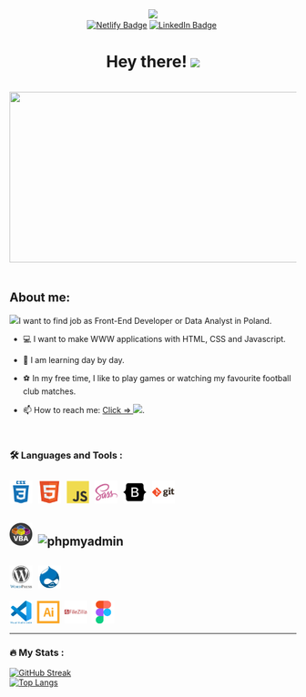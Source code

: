   <div id="header" align="center">
    <img src="https://media.giphy.com/media/M9gbBd9nbDrOTu1Mqx/giphy.gif" width="100"/></br>
    <div class="badges">
      <a href="https://truedie.netlify.app" taget="_blank">
        <img src="https://img.shields.io/badge/-Netlify-9cf" alt="Netlify Badge" width="100" height="40"/></a>
      <a href="https://www.linkedin.com/in/tomasz-pierzchalski-03949925a/" taget="_blank">
        <img src="https://img.shields.io/badge/LinkedIn-blue?style=for-the-badge&logo=linkedin&logoColor=white" alt="LinkedIn Badge" height="40" width="100"/></a>
      <img src="https://komarev.com/ghpvc/?TrueDie3&style=flat-square&color=blue" alt=""/>
      <h1>
        Hey there!
        <img src="https://media.giphy.com/media/hvRJCLFzcasrR4ia7z/giphy.gif" width="30px"/>
      </h1>
    </div>
  </div></br>

<div align="center">
  <img src="https://media.giphy.com/media/dWesBcTLavkZuG35MI/giphy.gif" width="600" height="300"/>
</div></br>
<h2><b>About me:</b></h2>
<img src="https://media.giphy.com/media/WUlplcMpOCEmTGBtBW/giphy.gif" width="30">I want to find job as Front-End Developer or Data Analyst in Poland.

- :computer: I want to make WWW applications with HTML, CSS and Javascript.

- :seedling: I am learning day by day.

- :soccer: In my free time, I like to play games or watching my favourite football club matches. 

- :mailbox: How to reach me: <a href="mailto:t.pierzchalski0@gmail.com">Click => <img src="https://img.shields.io/badge/-G--mail-yellow"/></a>.
</br>

### :hammer_and_wrench: Languages and Tools :

  <img src="https://github.com/devicons/devicon/blob/master/icons/css3/css3-plain-wordmark.svg"  title="CSS3" alt="CSS" width="40" height="40"/>&nbsp;
  <img src="https://github.com/devicons/devicon/blob/master/icons/html5/html5-original.svg" title="HTML5" alt="HTML" width="40" height="40"/>&nbsp;
  <img src="https://github.com/devicons/devicon/blob/master/icons/javascript/javascript-original.svg" title="JavaScript" alt="JavaScript" width="40" height="40"/>&nbsp;
<img src="https://raw.githubusercontent.com/devicons/devicon/1119b9f84c0290e0f0b38982099a2bd027a48bf1/icons/sass/sass-original.svg" title="Scss" alt="Scss" width="40" height="40"/>&nbsp;
<img src="https://raw.githubusercontent.com/devicons/devicon/1119b9f84c0290e0f0b38982099a2bd027a48bf1/icons/bootstrap/bootstrap-plain.svg" title="Bootstrap" alt="Bootstrap" width="40" height="40"/>&nbsp;
<img src="https://github.com/devicons/devicon/blob/master/icons/git/git-original-wordmark.svg" title="Git" alt="Git" width="40" height="40"/>&nbsp;
---
<img src="https://raw.githubusercontent.com/github/explore/71e4a0fc524fd1d7a0d9a940aa6b91f31458a87b/topics/vba/vba.png" title="VBA" alt="VBA" width="40" height="40"/>&nbsp;
<img src="https://avatars.githubusercontent.com/u/1351977?s=200&v=4" title="phpmyadmin" alt="phpmyadmin" width="40" height="40"/>&nbsp;
---
<img src="https://raw.githubusercontent.com/devicons/devicon/1119b9f84c0290e0f0b38982099a2bd027a48bf1/icons/wordpress/wordpress-original.svg" title="Wordpress" alt="Wordpress" width="40" height="40"/>&nbsp;
<img src="https://raw.githubusercontent.com/devicons/devicon/1119b9f84c0290e0f0b38982099a2bd027a48bf1/icons/drupal/drupal-original.svg" title="Drupal" alt="Drupal" width="40" height="40"/>&nbsp;
---
<img src="https://raw.githubusercontent.com/devicons/devicon/1119b9f84c0290e0f0b38982099a2bd027a48bf1/icons/vscode/vscode-original-wordmark.svg" title="Vs code" alt="Visual Studio Code" width="40" height="40"/>&nbsp;
<img src="https://raw.githubusercontent.com/devicons/devicon/1119b9f84c0290e0f0b38982099a2bd027a48bf1/icons/illustrator/illustrator-line.svg" title="Adobe Illustrator" alt="Adobe Illustrator" width="40" height="40"/>&nbsp;
<img src="https://raw.githubusercontent.com/devicons/devicon/1119b9f84c0290e0f0b38982099a2bd027a48bf1/icons/filezilla/filezilla-plain-wordmark.svg" title="FileZilla" alt="FileZilla" width="40" height="40"/>&nbsp;
<img src="https://raw.githubusercontent.com/devicons/devicon/1119b9f84c0290e0f0b38982099a2bd027a48bf1/icons/figma/figma-original.svg" title="Figma" alt="Figma" width="40" height="40"/>&nbsp;

---

### :fire: My Stats :

[![GitHub Streak](https://streak-stats.demolab.com?user=TrueDie3&theme=neon-palenight&border_radius=5&date_format=j%20M%5B%20Y%5D)](https://git.io/streak-stats)
</br>
[![Top Langs](https://github-readme-stats.vercel.app/api/top-langs/?username=TrueDie3&layout=compact&theme=vision-friendly-dark)](https://github.com/anuraghazra/github-readme-stats)


